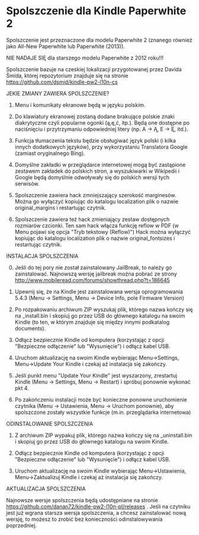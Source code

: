 Spolszczenie dla Kindle Paperwhite 2
====================================

Spolszczenie jest przeznaczone dla modelu Paperwhite 2 (znanego również jako 
All-New Paperwhite lub Paperwhite (2013)).

NIE NADAJE SIĘ dla starszego modelu Paperwhite z 2012 roku!!!

Spolszczenie bazuje na czeskiej lokalizacji przygotowanej przez Davida Šmída, której repozytorium znajduje się na stronie  https://github.com/dsmid/kindle-pw2-l10n-cs


JEKIE ZMIANY ZAWIERA SPOLSZCZENIE?
 
1) Menu i komunikaty ekranowe będą w języku polskim.

2) Do klawiatury ekranowej zostaną dodane brakujące polskie znaki diakrytyczne czyli 
   popularne ogonki (ą,ę,ć, itp.).  Będą one dostępne po naciśnięciu i przytrzymaniu
   odpowiedniej litery (np. A -> Ą, E -> Ę, itd.).
   
3) Funkcja tłumaczenia tekstu będzie obsługiwać język polski (i kilka innych dodatkowych języków),
   przy wykorzystaniu Translatora Google (zamiast oryginalnego Bing).
   
4) Domyślne zakładki w przeglądarce internetowej mogą być zastąpione zestawem zakładek do
   polskich stron, a wyszukiwarki w Wikipedii i Google będą domyślnie odwoływały się do 
   polskich wersji tych serwisów.
   
5) Spolszczenie zawiera hack zmniejszający szerokość marginesów. Można go wyłączyć kopiując
   do katalogu localization plik o nazwie original_margins i restartując czytnik.
   
6) Spolszczenie zawiera też hack zmieniający zestaw dostępnych rozmiarów czcionki. 
   Ten sam hack włącza funkcję reflow w PDF (w Menu pojawi się opcja "Tryb tekstowy (Reflow)")
   Hack można wyłączyć kopiując do katalogu localization plik o nazwie original_fontsizes 
   i restartując czytnik.


INSTALACJA SPOLSZCZENIA

0) Jeśli do tej pory nie został zainstalowany JailBreak, to należy go zainstalować.
   Najnowszą wersję jailbreak można pobrać ze strony http://www.mobileread.com/forums/showthread.php?t=186645

1) Upewnij się, że na Kindle jest zainstalowana wersja oprogramowania 5.4.3
   (Menu -> Settings, Menu -> Device Info, pole Firmware Version)

2) Po rozpakowaniu archiwum ZIP wyszukaj plik, którego nazwa kończy się na _install.bin 
   i skopiuj go przez  USB do głównego katalogu na swoim Kindle 
   (to ten, w którym znajduje się między innymi podkatalog documents).

3) Odłącz bezpiecznie Kindle od komputera (korzystając z opcji "Bezpieczne odłączenie" 
   lub "Wysunięcie") i odłącz kabel USB.

4) Uruchom aktualizację na swoim Kindle wybierając Menu->Settings, Menu->Update Your Kindle 
   i czekaj aż instalacja się zakończy.

5) Jeśli punkt menu "Update Your Kindle" jest wyszarzony, zrestartuj Kindle 
   (Menu -> Settings, Menu -> Restart) i spróbuj ponownie wykonać pkt 4.

6) Po zakończeniu instalacji może być konieczne ponowne uruchomienie czytnika
   (Menu -> Ustawienia, Menu -> Uruchom ponownie), aby spolszczone zostały wszystkie 
   funkcje (m.in. przeglądarka internetowa)

ODINSTALOWANIE SPOLSZCZENIA

1) Z archiwum ZIP wypakuj plik, którego nazwa kończy się na _uninstall.bin 
   i skopiuj go przez  USB do głównego katalogu na swoim Kindle.

2) Odłącz bezpiecznie Kindle od komputera (korzystając z opcji "Bezpieczne odłączenie" 
   lub "Wysunięcie") i odłącz kabel USB.

3) Uruchom aktualizację na swoim Kindle wybierając Menu->Ustawienia, Menu->Zaktualizuj Kindle 
   i czekaj aż instalacja się zakończy.  

   
AKTUALIZACJA SPOLSZCZENIA 

Najnowsze wersje spolszczenia będą udostępniane na stronie 
https://github.com/danan72/kindle-pw2-l10n-pl/releases .
Jeśli na czytniku jest już wgrana starsza wersja spolszczenia, a chcesz zainstalować nową
wersję, to możesz to zrobić bez konieczności odinstalowywania poprzedniej.

